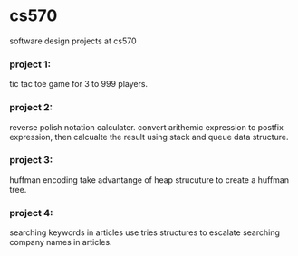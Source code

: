 # cs570
software design projects at cs570
### project 1:
  tic tac toe game for 3 to 999 players.
### project 2:
  reverse polish notation calculater.
  convert arithemic expression to postfix expression, then calcualte the result using stack and queue data structure.
### project 3:
  huffman encoding
  take advantange of heap strucuture to create a huffman tree.
### project 4:
  searching keywords in articles
  use tries structures to escalate searching company names in articles.
